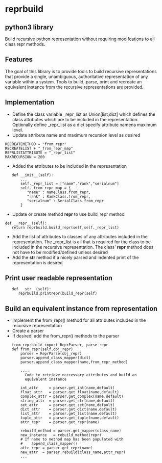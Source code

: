 # reprbuild
## python3 library

Build recursive python representation without requiring modifcations to all class repr methods.

## Features

The goal of this library is to provide tools to build recursive representations that provide a single, unambiguous, authoritative representation of any variable within a system. Tools to build, parse, print and recreate an equivalent instance from the recursive representations are provided.

## Implementation
+ Define the class variable _repr_list as Union[list,dict] which defines the class attributes which are to be included in the representation. Optionally define _repr_list as a dict specify attribute namena maximum level. 
+ Update attribute name and maximum recursion level as desired
```
RECREATEMETHOD = "from_repr"
RECREATELIST + "_from_repr_map"
REPRLISTATTRIBUTE = "_repr_list"
MAXRECURSION = 200
```
+ Added the attributes to be included in the representation
```
   def __init__(self):
       ...
       self._repr_list = ["name","rank","serialnum"]
       self._from_repr_map = {
          "name" : NameClass.from_repr,
          "rank" : RankClass.from_repr,
          "serialnum" : SerialClass.from_repr
       }
```
+ Update or create method __repr__ to use build_repr method
```
def __repr__(self):
   return reprbuild.build_repr(self,self._repr_list)
```
+ Add the list of attributes to classes of any attributes included in the representation. The _repr_list is all that is required for the class to be included in the recursive representation.  The class' __repr__ method does not have to be modified/defined unless desired
+ Add the __str__ method if a nicely parsed and indented print of the representation is desired
## Print user readable representation
```
   def __str__(self):
      reprbuild.printrepr(build_repr(self)
```

## Build an equivalent instance from representation
+ Implement the from_repr() method for all attributes included in the recursive representation
+ Create a parser
+ If desired, add the from_repr() methods to the parser
```
   from reprbuild import ReprParser, parse_repr
   def from_repr(self,obj_repr)
       parser = ReprParse(obj_repr)
       parser.append_class_mapper(dict)
       parser.append_class_mapper(name,from_repr_method)
       
       ....
         Code to retrieve neccessary attributes and build an
         equivalent instance
       
	   int_attr     = parser.get_int(name,default)
	   float_attr   = parser.get_float(name,default)
	   complex_attr = parser.get_complex(name,default)
	   string_attr  = parser.get_str(name,default)
 	   set_attr     = parser.get_set(name,default)
	   dict_attr    = parser.get_dict(name,default)
	   list_attr    = parser.get_list(name,default)
	   tuple_attr   = parser.get_tuple(name,default)
	   attr_repr    = parser.get_repr(name)
	   
	   rebuild_method = parser.get_mapper(class_name)
	   new_instance   = rebuild_method(repr)
	   # If name to method map has been populated with 
	   #    append_class_mapper()
	   attr_repr = parser.get_repr(name)
	   new_attr  = parser.rebuild(class_name,attr_repr)
	   ...
```
  